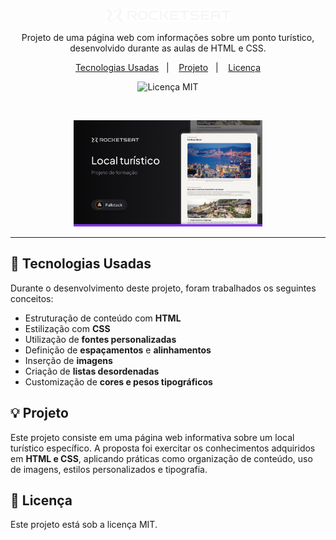 <p align="center">
  <img alt="Logo - Rocketseat" src="github/logo.png" width="200px" />
</p>

<p align="center">
  Projeto de uma página web com informações sobre um ponto turístico, desenvolvido durante as aulas de HTML e CSS.
</p>

<p align="center">
  <a href="#-tecnologias-usadas">Tecnologias Usadas</a>&nbsp;&nbsp;&nbsp;|&nbsp;&nbsp;&nbsp;
  <a href="#-projeto">Projeto</a>&nbsp;&nbsp;&nbsp;|&nbsp;&nbsp;&nbsp;
  <a href="#memo-licença">Licença</a>
</p>

<p align="center">
  <img alt="Licença MIT" src="https://img.shields.io/static/v1?label=license&message=MIT&color=0F172A&labelColor=1D4ED8">
</p>

<br>

<p align="center">
  <img alt="Preview do projeto desenvolvido." src="github/preview.png" width="60%">
</p>

---

## 🚀 Tecnologias Usadas

Durante o desenvolvimento deste projeto, foram trabalhados os seguintes conceitos:

- Estruturação de conteúdo com **HTML**
- Estilização com **CSS**
- Utilização de **fontes personalizadas**
- Definição de **espaçamentos** e **alinhamentos**
- Inserção de **imagens**
- Criação de **listas desordenadas**
- Customização de **cores e pesos tipográficos**

## 💡 Projeto

Este projeto consiste em uma página web informativa sobre um local turístico específico. A proposta foi exercitar os conhecimentos adquiridos em **HTML e CSS**, aplicando práticas como organização de conteúdo, uso de imagens, estilos personalizados e tipografia.

## :memo: Licença

Este projeto está sob a licença MIT. 

